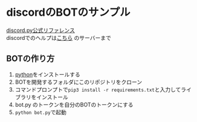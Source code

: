 # discordのBOTのサンプル  
[discord.py公式リファレンス](y.readthedocs.io)  
discordでのヘルプは[こちら](https://discordapp.com/invite/Cvyx8j5) のサーバーまで

## BOTの作り方  
1. [python](https://python.org)をインストールする  
2. BOTを開発するフォルダにこのリポジトリをクローン  
3. コマンドプロンプトで`pip3 install -r requirements.txt`と入力してライブラリをインストール  
4. bot.py のトークンを自分のBOTのトークンにする  
5. `python bot.py`で起動
